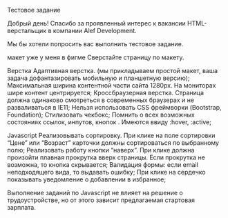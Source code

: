 Тестовое задание

Добрый день! Спасибо за проявленный интерес к вакансии HTML-верстальщик в компании Alef Development.
 
Мы бы хотели попросить вас выполнить тестовое задание.
 
макет уже у меня в фигме
Сверстайте страницу по макету.
 
Верстка
Адаптивная верстка. (мы прикладываем простой макет, ваша задача дофантазировать мобильную и планшетную версию);
Максимальная ширина контентной части сайта 1280px. На мониторах шире контент центрируется;
Кроссбраузерная верстка. Страница должна одинаково смотреться в современных браузерах и не разваливаться в IE11;
Нельзя использовать CSS фреймворки (Bootstrap, Foundation);
Стилизовать чекбокс;
Помнить о всех возможных состояниях ссылок, инпутов, кнопок . Имеются ввиду :hover, :active;
 
Javascript
Реализовывать сортировку. При клике на поле сортировки “Цене” или “Возраст” карточки должны сортироваться по выбранному полю;
Реализовать работу кнопки “наверх”. При клике должна произойти плавная прокрутка вверх страницы. Если прокрутка не возможна, то кнопка скрывается;
Валидация формы: если email неподходящего вида, то выдавать ошибку;
При клике на сердечко показывать уведомление о добавлении в избранное;
 
Выполнение заданий по Javascript не влияет на решение о трудоустройстве, но от этого зависит предлагаемая стартовая зарплата.